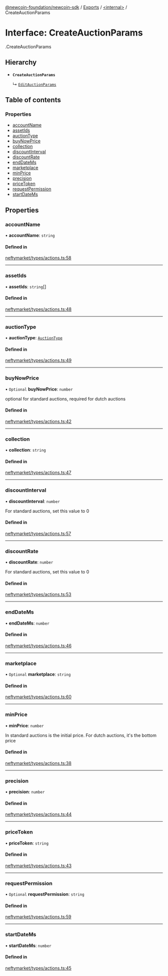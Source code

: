 [@newcoin-foundation/newcoin-sdk](../README.md) / [Exports](../modules.md) / [<internal\>](../modules/internal_.md) / CreateAuctionParams

# Interface: CreateAuctionParams

[<internal>](../modules/internal_.md).CreateAuctionParams

## Hierarchy

- **`CreateAuctionParams`**

  ↳ [`EditAuctionParams`](internal_.EditAuctionParams.md)

## Table of contents

### Properties

- [accountName](internal_.CreateAuctionParams.md#accountname)
- [assetIds](internal_.CreateAuctionParams.md#assetids)
- [auctionType](internal_.CreateAuctionParams.md#auctiontype)
- [buyNowPrice](internal_.CreateAuctionParams.md#buynowprice)
- [collection](internal_.CreateAuctionParams.md#collection)
- [discountInterval](internal_.CreateAuctionParams.md#discountinterval)
- [discountRate](internal_.CreateAuctionParams.md#discountrate)
- [endDateMs](internal_.CreateAuctionParams.md#enddatems)
- [marketplace](internal_.CreateAuctionParams.md#marketplace)
- [minPrice](internal_.CreateAuctionParams.md#minprice)
- [precision](internal_.CreateAuctionParams.md#precision)
- [priceToken](internal_.CreateAuctionParams.md#pricetoken)
- [requestPermission](internal_.CreateAuctionParams.md#requestpermission)
- [startDateMs](internal_.CreateAuctionParams.md#startdatems)

## Properties

### accountName

• **accountName**: `string`

#### Defined in

[neftymarket/types/actions.ts:58](https://github.com/Newcoin-Foundation/newcoin-sdk/blob/acb802e/src/neftymarket/types/actions.ts#L58)

___

### assetIds

• **assetIds**: `string`[]

#### Defined in

[neftymarket/types/actions.ts:48](https://github.com/Newcoin-Foundation/newcoin-sdk/blob/acb802e/src/neftymarket/types/actions.ts#L48)

___

### auctionType

• **auctionType**: [`AuctionType`](../enums/internal_.AuctionType.md)

#### Defined in

[neftymarket/types/actions.ts:49](https://github.com/Newcoin-Foundation/newcoin-sdk/blob/acb802e/src/neftymarket/types/actions.ts#L49)

___

### buyNowPrice

• `Optional` **buyNowPrice**: `number`

optional for standard auctions, required for dutch auctions

#### Defined in

[neftymarket/types/actions.ts:42](https://github.com/Newcoin-Foundation/newcoin-sdk/blob/acb802e/src/neftymarket/types/actions.ts#L42)

___

### collection

• **collection**: `string`

#### Defined in

[neftymarket/types/actions.ts:47](https://github.com/Newcoin-Foundation/newcoin-sdk/blob/acb802e/src/neftymarket/types/actions.ts#L47)

___

### discountInterval

• **discountInterval**: `number`

For standard auctions, set this value to 0

#### Defined in

[neftymarket/types/actions.ts:57](https://github.com/Newcoin-Foundation/newcoin-sdk/blob/acb802e/src/neftymarket/types/actions.ts#L57)

___

### discountRate

• **discountRate**: `number`

For standard auctions, set this value to 0

#### Defined in

[neftymarket/types/actions.ts:53](https://github.com/Newcoin-Foundation/newcoin-sdk/blob/acb802e/src/neftymarket/types/actions.ts#L53)

___

### endDateMs

• **endDateMs**: `number`

#### Defined in

[neftymarket/types/actions.ts:46](https://github.com/Newcoin-Foundation/newcoin-sdk/blob/acb802e/src/neftymarket/types/actions.ts#L46)

___

### marketplace

• `Optional` **marketplace**: `string`

#### Defined in

[neftymarket/types/actions.ts:60](https://github.com/Newcoin-Foundation/newcoin-sdk/blob/acb802e/src/neftymarket/types/actions.ts#L60)

___

### minPrice

• **minPrice**: `number`

In standard auctions is the initial price. For dutch auctions,
it's the bottom price

#### Defined in

[neftymarket/types/actions.ts:38](https://github.com/Newcoin-Foundation/newcoin-sdk/blob/acb802e/src/neftymarket/types/actions.ts#L38)

___

### precision

• **precision**: `number`

#### Defined in

[neftymarket/types/actions.ts:44](https://github.com/Newcoin-Foundation/newcoin-sdk/blob/acb802e/src/neftymarket/types/actions.ts#L44)

___

### priceToken

• **priceToken**: `string`

#### Defined in

[neftymarket/types/actions.ts:43](https://github.com/Newcoin-Foundation/newcoin-sdk/blob/acb802e/src/neftymarket/types/actions.ts#L43)

___

### requestPermission

• `Optional` **requestPermission**: `string`

#### Defined in

[neftymarket/types/actions.ts:59](https://github.com/Newcoin-Foundation/newcoin-sdk/blob/acb802e/src/neftymarket/types/actions.ts#L59)

___

### startDateMs

• **startDateMs**: `number`

#### Defined in

[neftymarket/types/actions.ts:45](https://github.com/Newcoin-Foundation/newcoin-sdk/blob/acb802e/src/neftymarket/types/actions.ts#L45)
